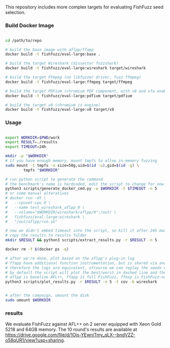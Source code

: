 
## 

This repository includes more complex targets for evaluating FishFuzz seed selection.

### Build Docker Image

```bash

cd /path/to/repo

# build the base image with aflpp/ffapp
docker build -t fishfuzz/eval-large:base .

# build the target Wireshark (dissector fuzzshark)
docker build -t fishfuzz/eval-large:wireshark target/wireshark

# build the target FFmpeg (no libfuzzer driver, fuzz ffmpeg)
docker build -t fishfuzz/eval-large:ffmpeg target/ffmpeg

# build the target PDFium (chromium PDF component, with v8 and xfa enabled)
docker build -t fishfuzz/eval-large:pdfium target/pdfium

# build the target v8 (chromium js engine)
docker build -t fishfuzz/eval-large:v8 target/v8

```

### Usage

```bash

export WORKDIR=$PWD/work
export RESULT=./results
export TIMEOUT=24h

mkdir -p "$WORKDIR"
# if you have enough memory, mount tmpfs to allow in-memory fuzzing
sudo mount -t tmpfs -o size=50g,uid=$(id -u),gid=$(id -g) \
        tmpfs "$WORKDIR"

# run python script to generate the command 
# the benchmark's name is hardcoded, edit the script to change for now
python3 scripts/generate_docker_cmd.py -w $WORKDIR -t $TIMEOUT -n 5
# or some manual alteratives
# docker run -dt \
#   --cpuset-cpu 0 \
#   --name test_wireshark_aflpp_0 \
#   --volume="$WORKDIR/wireshark/aflpp/0":/out/ \
#   fishfuzz/eval-large:wireshark \
#   "/out/aflpp/run.sh"

# now we didn't embed timeout into the script, so kill it after 24h manually
# copy the results to results folder
mkdir $RESULT && python3 scripts/extract_results.py -r $RESULT -n 5

docker rm -f $(docker ps -q)  

# after we're done, plot based on the aflpp's plug-in log 
# ffapp have additional function instrumentation, but is shared via another shm (not the trace_bits)
# therefore the logs are equivalent, ofcourse we can replay the seeds with the llvm-cov as well
# by default the script will plot the best/worst in dashed line and the average. 
# aflpp is baseline AFL++, ffapp is full FishFuzz, ffexp is FishFuzz-noexploit (AFL++ algorithm + FishFuzz exploration)
python3 scripts/plot_results.py -r $RESULT -n 5 -t cov -b wireshark


# after the campaign, umount the disk
sudo umount $WORKDIR
```

### results

We evaluate FishFuzz against AFL++ on 2 server equipped with Xeon Gold 5218 and 64GB memory. 
The 10 round's results are available at https://drive.google.com/file/d/1Ojs-YEwniTmy_qLX--bndVZZ-o58qUR1/view?usp=sharing.